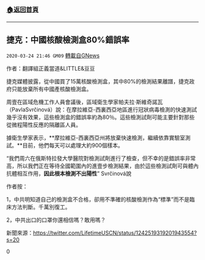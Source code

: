 ###  [:house:返回首頁](https://github.com/ourhimalayas/txt)
---

## 捷克：中國核酸檢測盒80%錯誤率
`2020-03-24 21:46 GM09` [轉載自GNews](https://gnews.org/zh-hant/152085/)

作者：翻譯組正義當道&LITTLE&豆豆

捷克媒體披露，從中國買了15萬核酸檢測盒，其中80%的檢測結果離譜，捷克政府只能放棄所有中國產核酸檢測盒。

周壹在區域危機工作人員會議後，區域衛生學家帕夫拉·斯維奇諾瓦（PavlaSvrčinová）說：在摩拉維亞-西裏西亞地區進行冠狀病毒檢測的快速測試幾乎沒有效果，這些檢測盒的錯誤率約為80％。這些檢測試劑可能主要針對那些從微程陽性反應的隔離區人員。

據衛生學家表示，**摩拉維亞-西裏西亞州將放棄快速檢測，繼續依靠實驗室測試。**目前，他們每天可以處理大約900個樣本。

“我們周六在俄斯特拉發大學醫院對檢測試劑進行了檢查，但不幸的是錯誤率非常高，所以我們正在等待全國範圍內的進壹步檢測結果，由於這些檢測試劑可與體內抗體相互作用，**因此根本檢測不出陽性**” Svrčinová說

作者按：

1，中共明知道自己的檢測盒不合格，卻用不準確的核酸檢測作為“標準”而不是臨床方法判斷。千萬別復工。

2，中共出口的口罩你還相信嗎？敢用嗎？

新聞來源：https://twitter.com/LifetimeUSCN/status/1242519319201943554?s=20

0
